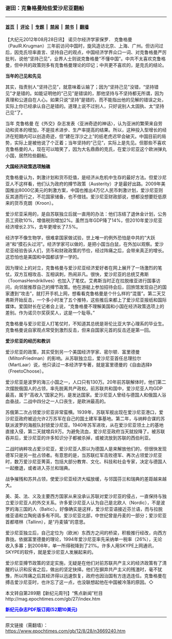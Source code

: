 ### 谢田：克鲁格曼险些爱沙尼亚翻船

---

#### [首页](../../../..?n3669240) &nbsp;|&nbsp; [评论](../../../../../epoch-comment?n3669240) &nbsp;|&nbsp; [专题](../../../../../epoch-special?n3669240) &nbsp;|&nbsp; [禁闻](../../../../../epoch-news?n3669240) &nbsp;|&nbsp; [禁书](../../../../../books?n3669240) &nbsp;|&nbsp; [翻墙](https://github.com/gfw-breaker/nogfw/blob/master/README.md?n3669240)


<div class="post_content" id="artbody" itemprop="articleBody">
 <!-- article content begin -->
 <p>
  【大纪元2012年08月28日讯】 诺贝尔经济学家保罗．
  <ok href="https://www.epochtimes.com/gb/tag/%E5%85%8B%E9%B2%81%E6%A0%BC%E6%9B%BC.html">
   克鲁格曼
  </ok>
  （PaulR.Krugman）三年前访问中国时，旋风造访北京、上海、广州。但访问过后，因克氏坦率直言、坚持自己的观点，中国经济学界众口一词、对克鲁格曼严厉批判，说他“坚持己见”，业界人士则说克鲁格曼“不懂中国”。中共不太喜欢克鲁格曼，但中共的政策则多有克鲁格曼理论的印记；中共更不喜欢的，是克氏的结论。
 </p>
 <p>
  <b>
   当年的己见和先见
  </b>
 </p>
 <p>
  其实，指责别人“坚持己见”，就意味着认输了；因为“坚持己见”没错，“坚持错见”才是错的。如能证明他的“己见”是错误的，那他坚持与不坚持都无所谓，因为真理和公道自在人心。如果只说“坚持”是错的，而不能指出他的见解的错误之处，实际上你已经承认自己是错的。道理上说不过别人，只好说别人太固执、太“坚持己见”了。
 </p>
 <p>
  当年
  <ok href="https://www.epochtimes.com/gb/tag/%E5%85%8B%E9%B2%81%E6%A0%BC%E6%9B%BC.html">
   克鲁格曼
  </ok>
  在《外交》杂志发表〈亚洲奇迹的神话〉，认为亚洲的繁荣来自劳动和资本的增加，不是技术进步、生产率提高的结果。所以，这种投入型增长的经济在短期内可以创造奇迹，但“建在浮沙之上”的纸老虎迟早会破灭。中国目前的局势，实际上是被他说了个正着；当年坚持的“己见”，实际上是先见。但那些不喜欢克鲁格曼的人，现在可以暗笑了，因为大名鼎鼎的克氏，在爱沙尼亚这个欧洲弹丸小国，居然险些翻船。
 </p>
 <p>
  <b>
   大国经济政策选项触礁
  </b>
 </p>
 <p>
  克鲁格曼认为，刺激计划和货币贬值，是经济从危机中生存的最好方法。但爱沙尼亚人不这样看，他们认为政府的撙节政策（Austerity）才是最好出路。2009年美国推出8000亿美元的刺激方案，中国也推出4万亿人民币刺激计划，爱沙尼亚则反其道而行之，不花国家储备，也不借钱。爱沙尼亚财政部说，想都没想要贬低原来的货币克朗（Kroon）。
 </p>
 <p>
  爱沙尼亚采用的，是自苏联独立后就一直用的办法：他们冻结了退休金计划，公务员工资砍10%，增值税则增加2%。虽然当年GDP降了14%，但2010年爱沙尼亚经济增长2.3%，去年更增长了7.5%。
 </p>
 <p>
  经济学不像生物学，很难拿国家做试验，世上唯一的例外恐怕是中共的“大跃进”和“摸石头过河”。经济学家可以做的，是把小国当白鼠，在外加以观察。爱沙尼亚经验告诉人们，货币和财政政策的节俭，经过阵痛之后，会带来真正的增长。这恐怕也是美国和中国都该学一学的。
 </p>
 <p>
  因为理论上的对立，克鲁格曼与爱沙尼亚经济爱好者在网上展开了一场激烈的笔仗。双方互相攻击、互相讽刺，热闹非凡。很快，爱沙尼亚的总统艾弗斯（ToomasHendrikIlves）也加入了笔仗。艾弗斯当时正在拉脱维亚进行国事访问，向邻居推荐自己的撙节政策。他在游艇上参加招待会后，回旅馆发现自己的国家遭到“攻击”，就打开手机上网，想看看克鲁格曼是个什么样的“混蛋”。第二天艾弗斯开始反击，一个多小时发了五个推特，这些推后来都上了爱沙尼亚报纸和国际媒体。爱国财长在记者会上说，“克鲁格曼不理解美国和小国在经济政策选项上的差别。作为诺贝尔奖获奖人，这是一个耻辱。”
 </p>
 <p>
  克鲁格曼与爱沙尼亚人打笔仗时，不知道其总统是哥伦比亚大学心理系的毕业生。克鲁格曼说自家观点常受到激烈反击，但来自国家元首的反击还是第一回。
 </p>
 <p>
  <b>
   爱沙尼亚的经历和教训
  </b>
 </p>
 <p>
  爱沙尼亚的政策，其实受到另一个美国经济学家、密尔顿．富里德曼（MiltonFriedman）的影响。从苏联独立后，爱沙尼亚首任总理拉尔（MartLaar）说，他只读过一本经济学专著，就是富里德曼的《自由选择》（FreetoChoose）。
 </p>
 <p>
  爱沙尼亚是波罗的海三小国之一，人口只有130万。20年前苏联解体时，他们第二次摆脱俄国人的占领，率先脱离共产政权。前苏联共和国中，爱沙尼亚人均GDP最高，属于“高收入”国家之列，是发达国家。爱沙尼亚人曾经与德国人和俄国人浴血奋战，二战中四分之一人口丧生，是欧洲最高的。
 </p>
 <p>
  苏俄第二次占领爱沙尼亚非常蛮横。1939年，苏联军舰出现在爱沙尼亚港口，爱沙尼亚政府被迫允许2万苏军在自己的国土建军事基地。第二年，与纳粹合谋的苏联派波罗的海舰队封锁爱沙尼亚。1940年苏军进攻，从在爱沙尼亚领土上的基地直接入侵，第二天就增兵9万。为避免流血，爱沙尼亚政府当天就投降了。被苏联吞并后，爱沙尼亚的许多知识分子都被杀掉，或被流放到苏联的西伯利亚。
 </p>
 <p>
  二战时纳粹攻占爱沙尼亚，爱沙尼亚人原以为德国人是来解放他们的，但很快发现德军只是另一批占领者。有意思的是，当苏联红军击败德军、再次占领爱沙尼亚时，数万爱沙尼亚菁英，包括大部分教育、文化、科技和社会专家，决定与德国人一起撤退，或者进入芬兰和瑞典。
 </p>
 <p>
  战争摧残和苏共占领，使爱沙尼亚经济大幅放缓，与邻国芬兰和瑞典的差距越来越大。
 </p>
 <p>
  美、英、法、义及主要西方国家从来没承认苏联对爱沙尼亚的侵占，一直保持与独立爱沙尼亚人的外交关系。许多爱沙尼亚人认为自己是北欧人（Nordic），不是波罗的海三国的人（Baltic）。好像确实是这样，爱沙尼亚语接近芬兰语，而与拉脱维亚语和立陶宛语多有不同。爱沙尼亚北部，中世纪曾是丹麦的一部分；爱沙尼亚首都塔林（Tallinn），是“丹麦镇”的意思。
 </p>
 <p>
  爱沙尼亚独立后，自己定位为（欧洲）东西方之间的桥梁，积极推行经改，向西方靠拢。依据富里德曼的理论，1994年爱沙尼亚率先采纳单一税率（26%），无论收入多寡；到2008年，单一所得税降到了21%。许多人用SKYPE上网通讯，SKYPE的软件，就是爱沙尼亚人发展起来的。
 </p>
 <p>
  爱沙尼亚撙节政策的坚定实施，无疑是在他们对前苏联共产主义的经济政策有了清醒的认识和反省之后，做出的坚定抉择。他们在摒弃共产主义的残渣时，毫不犹豫，所以阵痛之后其经济得以迅速恢复，政府也因治国有方连选连任。克鲁格曼在搏击爱沙尼亚时，也许忘了这一点，也没联想起他在中国被冷落的原因。◇
 </p>
 <p>
  本文转自第289期【新纪元周刊】“焦点新闻”栏目
  <br/>
  <ok href=" http://mag.epochtimes.com/gb/207/8903.htm " target="_blank">
   http://mag.epochtimes.com/gb/27/index.htm
  </ok>
 </p>
 <p>
  <ok href="http://mag.epochtimes.com/pdfmag/home.html">
   <font color="blue">
    <b>
     新纪元杂志PDF版订阅(52期10美元)
    </b>
   </font>
  </ok>
 </p>
 <!-- article content end -->
 <div id="below_article_ad">
 </div>
</div>


---

原文链接（需翻墙）：https://www.epochtimes.com/gb/12/8/28/n3669240.htm